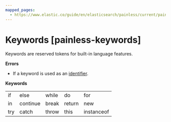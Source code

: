 ```yaml
---
mapped_pages:
  - https://www.elastic.co/guide/en/elasticsearch/painless/current/painless-keywords.html
---
```


# Keywords [painless-keywords]

Keywords are reserved tokens for built-in language features.

**Errors**

* If a keyword is used as an [identifier](/reference/scripting-languages/painless/painless-identifiers.md).

**Keywords**

|     |     |     |     |     |
| --- | --- | --- | --- | --- |
| if | else | while | do | for |
| in | continue | break | return | new |
| try | catch | throw | this | instanceof |

